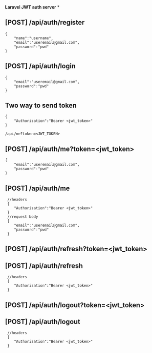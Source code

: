 **Laravel JWT auth server**
*

## [POST] /api/auth/register

    {
    	"name":"username",
    	"email":"useremail@gmail.com",
    	"password":"pwd"
    }
## [POST] /api/auth/login

    { 
    	"email":"useremail@gmail.com",
    	"password":"pwd"
    }
## Two way to send token 

    {
    	"Authorization":"Bearer <jwt_token>"
    }
    
	/api/me?token=<JWT_TOKEN>
## [POST] /api/auth/me?token=<jwt_token>

    { 
    	"email":"useremail@gmail.com",
    	"password":"pwd"
    }
## [POST] /api/auth/me 

	 //headers
	 {
    	"Authorization":"Bearer <jwt_token>"
	 }
	 //request body 
     { 
    	"email":"useremail@gmail.com",
    	"password":"pwd"
     }
## [POST] /api/auth/refresh?token=<jwt_token>
## [POST] /api/auth/refresh

	 //headers
	 {
    	"Authorization":"Bearer <jwt_token>"
	 } 

## [POST] /api/auth/logout?token=<jwt_token>
## [POST] /api/auth/logout

	 //headers
	 {
    	"Authorization":"Bearer <jwt_token>"
	 } 


